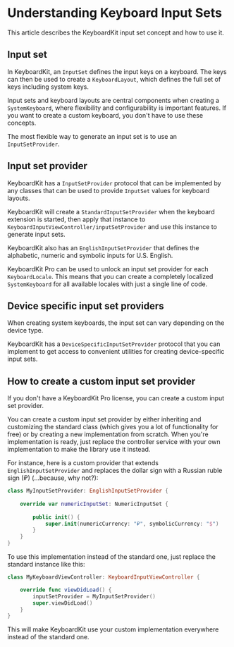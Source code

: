 # Understanding Keyboard Input Sets

This article describes the KeyboardKit input set concept and how to use it. 


## Input set

In KeyboardKit, an ``InputSet`` defines the input keys on a keyboard. The keys can then be used to create a ``KeyboardLayout``, which defines the full set of keys including system keys.

Input sets and keyboard layouts are central components when creating a ``SystemKeyboard``, where flexibility and configurability is important features. If you want to create a custom keyboard, you don't have to use these concepts.

The most flexible way to generate an input set is to use an ``InputSetProvider``.


## Input set provider

KeyboardKit has a ``InputSetProvider`` protocol that can be implemented by any classes that can be used to provide ``InputSet`` values for keyboard layouts.

KeyboardKit will create a ``StandardInputSetProvider`` when the keyboard extension is started, then apply that instance to ``KeyboardInputViewController/inputSetProvider`` and use this instance to generate input sets.

KeyboardKit also has an ``EnglishInputSetProvider`` that defines the alphabetic, numeric and symbolic inputs for U.S. English.

KeyboardKit Pro can be used to unlock an input set provider for each ``KeyboardLocale``. This means that you can create a completely localized ``SystemKeyboard`` for all available locales with just a single line of code.


## Device specific input set providers

When creating system keyboards, the input set can vary depending on the device type.

KeyboardKit has a ``DeviceSpecificInputSetProvider`` protocol that you can implement to get access to convenient utilities for creating device-specific input sets.


## How to create a custom input set provider

If you don't have a KeyboardKit Pro license, you can create a custom input set provider.

You can create a custom input set provider by either inheriting and customizing the standard class (which gives you a lot of functionality for free) or by creating a new implementation from scratch. When you're implementation is ready, just replace the controller service with your own implementation to make the library use it instead.

For instance, here is a custom provider that extends ``EnglishInputSetProvider`` and replaces the dollar sign with a Russian ruble sign (₽) (...because, why not?):

```swift
class MyInputSetProvider: EnglishInputSetProvider {
    
    override var numericInputSet: NumericInputSet {
        
        public init() {
            super.init(numericCurrency: "₽", symbolicCurrency: "$")
        }
    }
}
```

To use this implementation instead of the standard one, just replace the standard instance like this:

```swift
class MyKeyboardViewController: KeyboardInputViewController {

    override func viewDidLoad() {
        inputSetProvider = MyInputSetProvider()
        super.viewDidLoad()
    }
}
```

This will make KeyboardKit use your custom implementation everywhere instead of the standard one.
